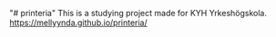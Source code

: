 "# printeria" 
This is a studying project made for KYH Yrkeshögskola.
https://mellyynda.github.io/printeria/
